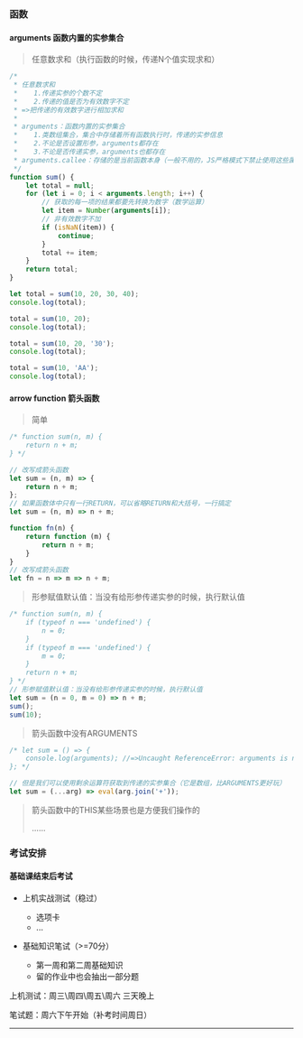 ### 函数

#### arguments 函数内置的实参集合

> 任意数求和（执行函数的时候，传递N个值实现求和）

```javascript
/*
 * 任意数求和
 *    1.传递实参的个数不定
 *    2.传递的值是否为有效数字不定
 * =>把传递的有效数字进行相加求和
 * 
 * arguments：函数内置的实参集合
 *    1.类数组集合，集合中存储着所有函数执行时，传递的实参信息
 *    2.不论是否设置形参，arguments都存在
 *    3.不论是否传递实参，arguments也都存在
 * arguments.callee：存储的是当前函数本身（一般不用的，JS严格模式下禁止使用这些属性）
 */
function sum() {
	let total = null;
	for (let i = 0; i < arguments.length; i++) {
		// 获取的每一项的结果都要先转换为数字（数学运算）
		let item = Number(arguments[i]);
		// 非有效数字不加
		if (isNaN(item)) {
			continue;
		}
		total += item;
	}
	return total;
}

let total = sum(10, 20, 30, 40);
console.log(total);

total = sum(10, 20);
console.log(total);

total = sum(10, 20, '30');
console.log(total);

total = sum(10, 'AA');
console.log(total);
```

#### arrow function 箭头函数

> 简单

```javascript
/* function sum(n, m) {
	return n + m;
} */

// 改写成箭头函数
let sum = (n, m) => {
	return n + m;
};
// 如果函数体中只有一行RETURN，可以省略RETURN和大括号，一行搞定
let sum = (n, m) => n + m;
```

```javascript
function fn(n) {
	return function (m) {
		return n + m;
	}
}
// 改写成箭头函数
let fn = n => m => n + m;
```

> 形参赋值默认值：当没有给形参传递实参的时候，执行默认值

```javascript
/* function sum(n, m) {
	if (typeof n === 'undefined') {
		n = 0;
	}
	if (typeof m === 'undefined') {
		m = 0;
	}
	return n + m;
} */
// 形参赋值默认值：当没有给形参传递实参的时候，执行默认值
let sum = (n = 0, m = 0) => n + m;
sum();
sum(10);
```

> 箭头函数中没有ARGUMENTS

```javascript
/* let sum = () => {
	console.log(arguments); //=>Uncaught ReferenceError: arguments is not defined 箭头函数中没有ARGUMENTS
}; */

// 但是我们可以使用剩余运算符获取到传递的实参集合（它是数组，比ARGUMENTS更好玩）
let sum = (...arg) => eval(arg.join('+'));
```

> 箭头函数中的THIS某些场景也是方便我们操作的
>
> ......



### 考试安排

#### 基础课结束后考试

- 上机实战测试（稳过）
  - 选项卡
  - ...

- 基础知识笔试（>=70分）
  + 第一周和第二周基础知识
  + 留的作业中也会抽出一部分题

上机测试：周三\周四\周五\周六  三天晚上

笔试题：周六下午开始（补考时间周日）



----







